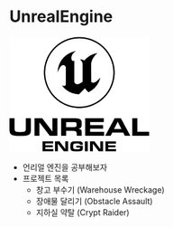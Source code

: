 # UnrealEngine
![logo](images/UnrealEngineLogo.png)<br>

- 언리얼 엔진을 공부해보자
- 프로젝트 목록
  - 창고 부수기 (Warehouse Wreckage)
  - 장애물 달리기 (Obstacle Assault)
  - 지하실 약탈 (Crypt Raider)
